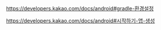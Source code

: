 https://developers.kakao.com/docs/android#gradle-환경설정

https://developers.kakao.com/docs/android#시작하기-앱-생성